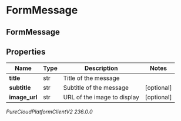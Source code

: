 # FormMessage

## FormMessage

## Properties

|Name | Type | Description | Notes|
|------------ | ------------- | ------------- | -------------|
| **title** | str | Title of the message | |
| **subtitle** | str | Subtitle of the message | [optional] |
| **image_url** | str | URL of the image to display | [optional] |



_PureCloudPlatformClientV2 236.0.0_

